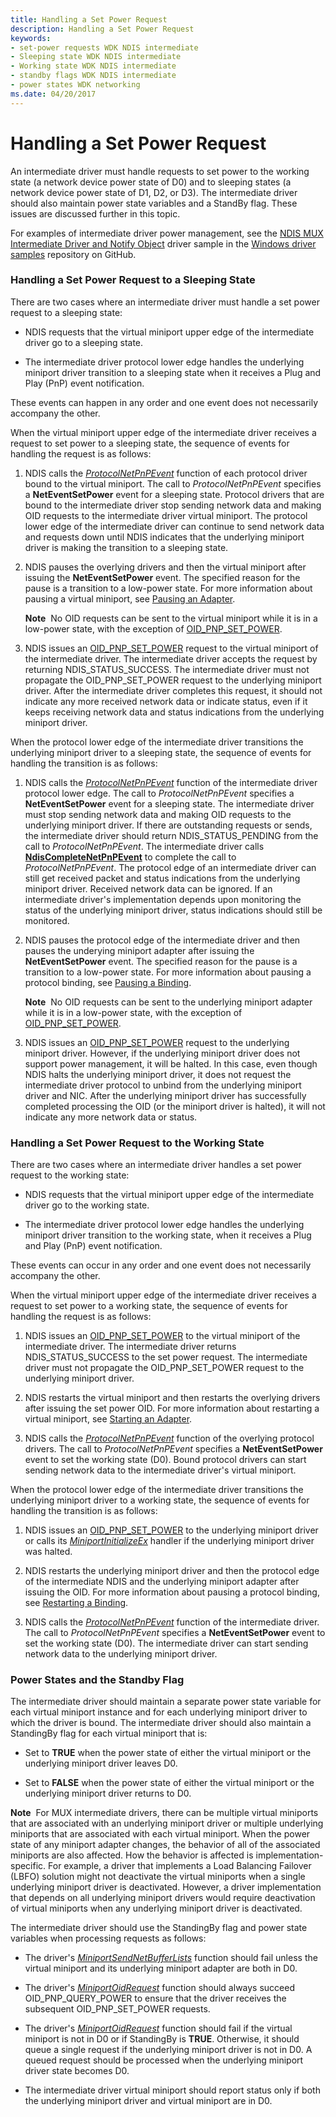 ```yaml
---
title: Handling a Set Power Request
description: Handling a Set Power Request
keywords:
- set-power requests WDK NDIS intermediate
- Sleeping state WDK NDIS intermediate
- Working state WDK NDIS intermediate
- standby flags WDK NDIS intermediate
- power states WDK networking
ms.date: 04/20/2017
---
```


# Handling a Set Power Request





An intermediate driver must handle requests to set power to the working state (a network device power state of D0) and to sleeping states (a network device power state of D1, D2, or D3). The intermediate driver should also maintain power state variables and a StandBy flag. These issues are discussed further in this topic.

For examples of intermediate driver power management, see the [NDIS MUX Intermediate Driver and Notify Object](https://github.com/microsoft/Windows-driver-samples/tree/develop/network/ndis/mux) driver sample in the [Windows driver samples](https://github.com/Microsoft/Windows-driver-samples/tree/develop) repository on GitHub.

### Handling a Set Power Request to a Sleeping State

There are two cases where an intermediate driver must handle a set power request to a sleeping state:

-   NDIS requests that the virtual miniport upper edge of the intermediate driver go to a sleeping state.

-   The intermediate driver protocol lower edge handles the underlying miniport driver transition to a sleeping state when it receives a Plug and Play (PnP) event notification.

These events can happen in any order and one event does not necessarily accompany the other.

When the virtual miniport upper edge of the intermediate driver receives a request to set power to a sleeping state, the sequence of events for handling the request is as follows:

1.  NDIS calls the [*ProtocolNetPnPEvent*](/windows-hardware/drivers/ddi/ndis/nc-ndis-protocol_net_pnp_event) function of each protocol driver bound to the virtual miniport. The call to *ProtocolNetPnPEvent* specifies a **NetEventSetPower** event for a sleeping state. Protocol drivers that are bound to the intermediate driver stop sending network data and making OID requests to the intermediate driver virtual miniport. The protocol lower edge of the intermediate driver can continue to send network data and requests down until NDIS indicates that the underlying miniport driver is making the transition to a sleeping state.

2.  NDIS pauses the overlying drivers and then the virtual miniport after issuing the **NetEventSetPower** event. The specified reason for the pause is a transition to a low-power state. For more information about pausing a virtual miniport, see [Pausing an Adapter](pausing-an-adapter.md).

    **Note**  No OID requests can be sent to the virtual miniport while it is in a low-power state, with the exception of [OID\_PNP\_SET\_POWER](./oid-pnp-set-power.md).

     

3.  NDIS issues an [OID\_PNP\_SET\_POWER](./oid-pnp-set-power.md) request to the virtual miniport of the intermediate driver. The intermediate driver accepts the request by returning NDIS\_STATUS\_SUCCESS. The intermediate driver must not propagate the OID\_PNP\_SET\_POWER request to the underlying miniport driver. After the intermediate driver completes this request, it should not indicate any more received network data or indicate status, even if it keeps receiving network data and status indications from the underlying miniport driver.

When the protocol lower edge of the intermediate driver transitions the underlying miniport driver to a sleeping state, the sequence of events for handling the transition is as follows:

1.  NDIS calls the [*ProtocolNetPnPEvent*](/windows-hardware/drivers/ddi/ndis/nc-ndis-protocol_net_pnp_event) function of the intermediate driver protocol lower edge. The call to *ProtocolNetPnPEvent* specifies a **NetEventSetPower** event for a sleeping state. The intermediate driver must stop sending network data and making OID requests to the underlying miniport driver. If there are outstanding requests or sends, the intermediate driver should return NDIS\_STATUS\_PENDING from the call to *ProtocolNetPnPEvent*. The intermediate driver calls [**NdisCompleteNetPnPEvent**](/windows-hardware/drivers/ddi/ndis/nf-ndis-ndiscompletenetpnpevent) to complete the call to *ProtocolNetPnPEvent*. The protocol edge of an intermediate driver can still get received packet and status indications from the underlying miniport driver. Received network data can be ignored. If an intermediate driver's implementation depends upon monitoring the status of the underlying miniport driver, status indications should still be monitored.

2.  NDIS pauses the protocol edge of the intermediate driver and then pauses the underying miniport adapter after issuing the **NetEventSetPower** event. The specified reason for the pause is a transition to a low-power state. For more information about pausing a protocol binding, see [Pausing a Binding](pausing-a-binding.md).

    **Note**  No OID requests can be sent to the underlying miniport adapter while it is in a low-power state, with the exception of [OID\_PNP\_SET\_POWER](./oid-pnp-set-power.md).

     

3.  NDIS issues an [OID\_PNP\_SET\_POWER](./oid-pnp-set-power.md) request to the underlying miniport driver. However, if the underlying miniport driver does not support power management, it will be halted. In this case, even though NDIS halts the underlying miniport driver, it does not request the intermediate driver protocol to unbind from the underlying miniport driver and NIC. After the underlying miniport driver has successfully completed processing the OID (or the miniport driver is halted), it will not indicate any more network data or status.

### Handling a Set Power Request to the Working State

There are two cases where an intermediate driver handles a set power request to the working state:

-   NDIS requests that the virtual miniport upper edge of the intermediate driver go to the working state.

-   The intermediate driver protocol lower edge handles the underlying miniport driver transition to the working state, when it receives a Plug and Play (PnP) event notification.

These events can occur in any order and one event does not necessarily accompany the other.

When the virtual miniport upper edge of the intermediate driver receives a request to set power to a working state, the sequence of events for handling the request is as follows:

1.  NDIS issues an [OID\_PNP\_SET\_POWER](./oid-pnp-set-power.md) to the virtual miniport of the intermediate driver. The intermediate driver returns NDIS\_STATUS\_SUCCESS to the set power request. The intermediate driver must not propagate the OID\_PNP\_SET\_POWER request to the underlying miniport driver.

2.  NDIS restarts the virtual miniport and then restarts the overlying drivers after issuing the set power OID. For more information about restarting a virtual miniport, see [Starting an Adapter](starting-an-adapter.md).

3.  NDIS calls the [*ProtocolNetPnPEvent*](/windows-hardware/drivers/ddi/ndis/nc-ndis-protocol_net_pnp_event) function of the overlying protocol drivers. The call to *ProtocolNetPnPEvent* specifies a **NetEventSetPower** event to set the working state (D0). Bound protocol drivers can start sending network data to the intermediate driver's virtual miniport.

When the protocol lower edge of the intermediate driver transitions the underlying miniport driver to a working state, the sequence of events for handling the transition is as follows:

1.  NDIS issues an [OID\_PNP\_SET\_POWER](./oid-pnp-set-power.md) to the underlying miniport driver or calls its [*MiniportInitializeEx*](/windows-hardware/drivers/ddi/ndis/nc-ndis-miniport_initialize) handler if the underlying miniport driver was halted.

2.  NDIS restarts the underlying miniport driver and then the protocol edge of the intermediate NDIS and the underlying miniport adapter after issuing the OID. For more information about pausing a protocol binding, see [Restarting a Binding](restarting-a-binding.md).

3.  NDIS calls the [*ProtocolNetPnPEvent*](/windows-hardware/drivers/ddi/ndis/nc-ndis-protocol_net_pnp_event) function of the intermediate driver. The call to *ProtocolNetPnPEvent* specifies a **NetEventSetPower** event to set the working state (D0). The intermediate driver can start sending network data to the underlying miniport driver.

### Power States and the Standby Flag

The intermediate driver should maintain a separate power state variable for each virtual miniport instance and for each underlying miniport driver to which the driver is bound. The intermediate driver should also maintain a StandingBy flag for each virtual miniport that is:

-   Set to **TRUE** when the power state of either the virtual miniport or the underlying miniport driver leaves D0.

-   Set to **FALSE** when the power state of either the virtual miniport or the underlying miniport driver returns to D0.

**Note**  For MUX intermediate drivers, there can be multiple virtual miniports that are associated with an underlying miniport driver or multiple underlying miniports that are associated with each virtual miniport. When the power state of any miniport adapter changes, the behavior of all of the associated miniports are also affected. How the behavior is affected is implementation-specific. For example, a driver that implements a Load Balancing Failover (LBFO) solution might not deactivate the virtual miniports when a single underlying miniport driver is deactivated. However, a driver implementation that depends on all underlying miniport drivers would require deactivation of virtual miniports when any underlying miniport driver is deactivated.

 

The intermediate driver should use the StandingBy flag and power state variables when processing requests as follows:

-   The driver's [*MiniportSendNetBufferLists*](/windows-hardware/drivers/ddi/ndis/nc-ndis-miniport_send_net_buffer_lists) function should fail unless the virtual miniport and its underlying miniport adapter are both in D0.

-   The driver's [*MiniportOidRequest*](/windows-hardware/drivers/ddi/ndis/nc-ndis-miniport_oid_request) function should always succeed OID\_PNP\_QUERY\_POWER to ensure that the driver receives the subsequent OID\_PNP\_SET\_POWER requests.

-   The driver's [*MiniportOidRequest*](/windows-hardware/drivers/ddi/ndis/nc-ndis-miniport_oid_request) function should fail if the virtual miniport is not in D0 or if StandingBy is **TRUE**. Otherwise, it should queue a single request if the underlying miniport driver is not in D0. A queued request should be processed when the underlying miniport driver state becomes D0.

-   The intermediate driver virtual miniport should report status only if both the underlying miniport driver and virtual miniport are in D0.

 


